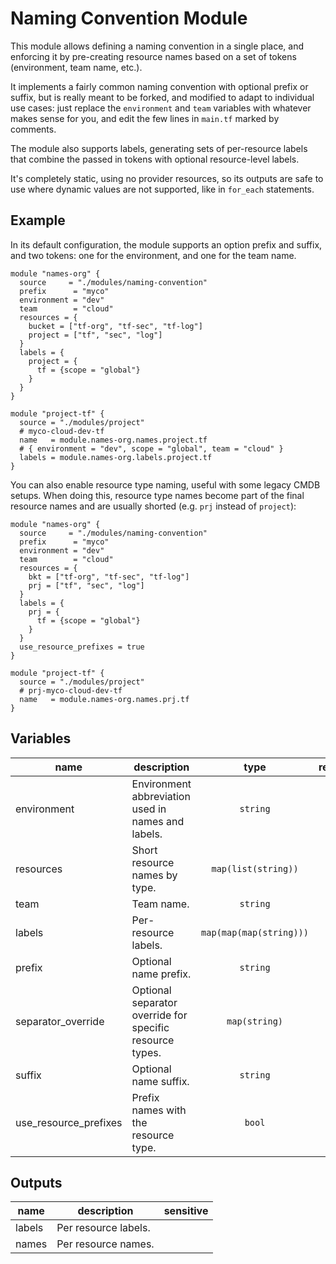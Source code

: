 # Naming Convention Module

This module allows defining a naming convention in a single place, and enforcing it by pre-creating resource names based on a set of tokens (environment, team name, etc.).

It implements a fairly common naming convention with optional prefix or suffix, but is really meant to be forked, and modified to adapt to individual use cases: just replace the `environment` and `team` variables with whatever makes sense for you, and edit the few lines in `main.tf` marked by comments.

The module also supports labels, generating sets of per-resource labels that combine the passed in tokens with optional resource-level labels.

It's completely static, using no provider resources, so its outputs are safe to use where dynamic values are not supported, like in `for_each` statements.

## Example

In its default configuration, the module supports an option prefix and suffix, and two tokens: one for the environment, and one for the team name.

```hcl
module "names-org" {
  source     = "./modules/naming-convention"
  prefix      = "myco"
  environment = "dev"
  team        = "cloud"
  resources = {
    bucket = ["tf-org", "tf-sec", "tf-log"]
    project = ["tf", "sec", "log"]
  }
  labels = {
    project = {
      tf = {scope = "global"}
    }
  }
}

module "project-tf" {
  source = "./modules/project"
  # myco-cloud-dev-tf
  name   = module.names-org.names.project.tf
  # { environment = "dev", scope = "global", team = "cloud" }
  labels = module.names-org.labels.project.tf
}
```

You can also enable resource type naming, useful with some legacy CMDB setups. When doing this, resource type names become part of the final resource names and are usually shorted (e.g. `prj` instead of `project`):

```hcl
module "names-org" {
  source     = "./modules/naming-convention"
  prefix      = "myco"
  environment = "dev"
  team        = "cloud"
  resources = {
    bkt = ["tf-org", "tf-sec", "tf-log"]
    prj = ["tf", "sec", "log"]
  }
  labels = {
    prj = {
      tf = {scope = "global"}
    }
  }
  use_resource_prefixes = true
}

module "project-tf" {
  source = "./modules/project"
  # prj-myco-cloud-dev-tf
  name   = module.names-org.names.prj.tf
}
```

<!-- BEGIN TFDOC -->

## Variables

| name | description | type | required | default |
|---|---|:---:|:---:|:---:|
| environment | Environment abbreviation used in names and labels. | <code>string</code> | ✓ |  |
| resources | Short resource names by type. | <code>map&#40;list&#40;string&#41;&#41;</code> | ✓ |  |
| team | Team name. | <code>string</code> | ✓ |  |
| labels | Per-resource labels. | <code>map&#40;map&#40;map&#40;string&#41;&#41;&#41;</code> |  | <code>&#123;&#125;</code> |
| prefix | Optional name prefix. | <code>string</code> |  | <code>null</code> |
| separator_override | Optional separator override for specific resource types. | <code>map&#40;string&#41;</code> |  | <code>&#123;&#125;</code> |
| suffix | Optional name suffix. | <code>string</code> |  | <code>null</code> |
| use_resource_prefixes | Prefix names with the resource type. | <code>bool</code> |  | <code>false</code> |

## Outputs

| name | description | sensitive |
|---|---|:---:|
| labels | Per resource labels. |  |
| names | Per resource names. |  |


<!-- END TFDOC -->
